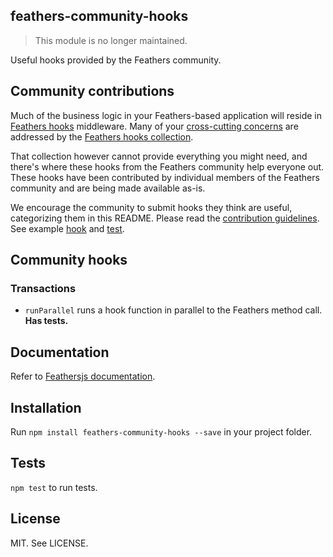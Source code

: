## feathers-community-hooks

> This module is no longer maintained.

Useful hooks provided by the Feathers community.

## Community contributions

Much of the business logic in your Feathers-based application will reside in
[Feathers hooks](https://docs.feathersjs.com/api/hooks.html) middleware.
Many of your
[cross-cutting concerns](https://stackoverflow.com/questions/23700540/cross-cutting-concern-example)
are addressed by the
[Feathers hooks collection](https://docs.feathersjs.com/api/hooks-common.html).

That collection however cannot provide everything you might need,
and there's where these hooks from the Feathers community help everyone out.
These hooks have been contributed by individual members of the Feathers community
and are being made available as-is.

We encourage the community to submit hooks they think are useful,
categorizing them in this README.
Please read the [contribution guidelines](./CONTRIBUTING.md).
See example [hook](./src/run-parallel.js) and [test](./test/run-parallel.test.js).

## Community hooks

### Transactions

- `runParallel` runs a hook function in parallel to the Feathers method call. **Has tests.**

## Documentation

Refer to [Feathersjs documentation](https://docs.feathersjs.com). 

## Installation

Run `npm install feathers-community-hooks --save` in your project folder.

## Tests

`npm test` to run tests.

## License

MIT. See LICENSE.
